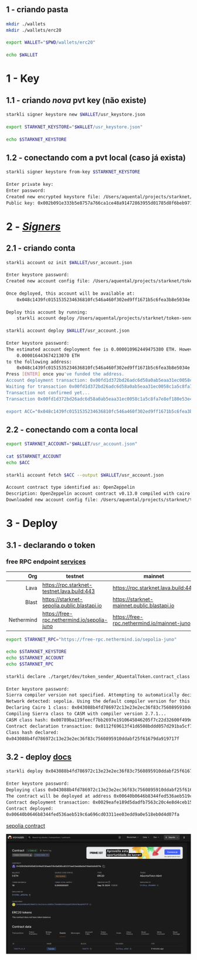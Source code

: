 ## 1 - criando pasta

```sh
mkdir ./wallets
mkdir ./wallets/erc20

export WALLET="$PWD/wallets/erc20"

echo $WALLET
```

# 1 - Key

## 1.1 - criando _nova_ pvt key (não existe)

```sh
starkli signer keystore new $WALLET/usr_keystore.json

export STARKNET_KEYSTORE="$WALLET/usr_keystore.json"

echo $STARKNET_KEYSTORE
```

## 1.2 - conectando com a pvt local (caso já exista)

```sh
starkli signer keystore from-key $STARKNET_KEYSTORE

Enter private key:
Enter password:
Created new encrypted keystore file: /Users/aquental/projects/starknet/token-sender-erc20-basecamp2/wallets/erc20/usr_keystore.json
Public key: 0x002b091e333b5e8757a766ca1ce48a91472863955d01785d8f6beb971b424ef9
```

# 2 - [_Signers_](https://book.starkli.rs/signers)

## 2.1 - criando conta

```sh
starkli account oz init $WALLET/usr_account.json

Enter keystore password:
Created new account config file: /Users/aquental/projects/starknet/token-sender-erc20-basecamp2/wallets/erc20/usr_account.json

Once deployed, this account will be available at:
    0x048c1439fc0151535234636810fc546a460f302ed9ff1671b5c6fea3b8e5034e

Deploy this account by running:
    starkli account deploy /Users/aquental/projects/starknet/token-sender-erc20-basecamp2/wallets/erc20/usr_account.json

starkli account deploy $WALLET/usr_account.json

Enter keystore password:
The estimated account deployment fee is 0.000010962449475380 ETH. However, to avoid failure, fund at least:
    0.000016443674213070 ETH
to the following address:
    0x048c1439fc0151535234636810fc546a460f302ed9ff1671b5c6fea3b8e5034e
Press [ENTER] once you've funded the address.
Account deployment transaction: 0x00fd1d372bd26adc6d58a0ab5eaa31ec0058c1a5c8fa7e8ef180e53e4acf460d
Waiting for transaction 0x00fd1d372bd26adc6d58a0ab5eaa31ec0058c1a5c8fa7e8ef180e53e4acf460d to confirm. If this process is interrupted, you will need to run `starkli account fetch` to update the account file.
Transaction not confirmed yet...
Transaction 0x00fd1d372bd26adc6d58a0ab5eaa31ec0058c1a5c8fa7e8ef180e53e4acf460d confirmed

export ACC="0x048c1439fc0151535234636810fc546a460f302ed9ff1671b5c6fea3b8e5034e"
```

## 2.2 - conectando com a conta local

```sh
export STARKNET_ACCOUNT="$WALLET/usr_account.json"

cat $STARKNET_ACCOUNT
echo $ACC

starkli account fetch $ACC --output $WALLET/usr_account.json

Account contract type identified as: OpenZeppelin
Description: OpenZeppelin account contract v0.13.0 compiled with cairo v2.6.3
Downloaded new account config file: /Users/aquental/projects/starknet/token-sender-erc20-basecamp2/wallets/erc20/usr_account.json
```

# 3 - Deploy

## 3.1 - declarando o token

### free RPC endpoint [services](https://www.starknet.io/fullnodes-rpc-services/)

|        Org | testnet                                     | mainnet                                     |
| ---------: | ------------------------------------------- | ------------------------------------------- |
|       Lava | https://rpc.starknet-testnet.lava.build:443 | https://rpc.starknet.lava.build:443         |
|      Blast | https://starknet-sepolia.public.blastapi.io | https://starknet-mainnet.public.blastapi.io |
| Nethermind | https://free-rpc.nethermind.io/sepolia-juno | https://free-rpc.nethermind.io/mainnet-juno |

```sh
export STARKNET_RPC="https://free-rpc.nethermind.io/sepolia-juno"

echo $STARKNET_KEYSTORE
echo $STARKNET_ACCOUNT
echo $STARKNET_RPC

starkli declare ./target/dev/token_sender_AQuentalToken.contract_class.json --account $WALLET/usr_account.json

Enter keystore password:
Sierra compiler version not specified. Attempting to automatically decide version to use...
Network detected: sepolia. Using the default compiler version for this network: 2.7.1. Use the --compiler-version flag to choose a different version.
Declaring Cairo 1 class: 0x043088b4fd786972c13e23e2ec36f83c7560895910ddabf25f61679da919717f
Compiling Sierra class to CASM with compiler version 2.7.1...
CASM class hash: 0x00789ba119feecf7bb2697e1910645846205f7c22d32600f499dddc3ad145b5c
Contract declaration transaction: 0x0112f69613f41d6508bddd057d291ba5cf76d415df0738521abc6e90c82ca6ae
Class hash declared:
0x043088b4fd786972c13e23e2ec36f83c7560895910ddabf25f61679da919717f
```

## 3.2 - deploy [docs]()

```sh
starkli deploy 0x043088b4fd786972c13e23e2ec36f83c7560895910ddabf25f61679da919717f u256:1000000000 $ACC

Enter keystore password:
Deploying class 0x043088b4fd786972c13e23e2ec36f83c7560895910ddabf25f61679da919717f with salt 0x00996bf2f84cdcd183830abbef772d330fd4c1b4ef231e543d12bdf3efc9fce8...
The contract will be deployed at address 0x00640b0646b8344fed536aeb519c6a696cd03311ee03edd9a0e518eb0d4d07fa
Contract deployment transaction: 0x0029eafe189d5dadfb7563c20c4e8d4ceb1567e8101c8fcee49997e2ea65d484
Contract deployed:
0x00640b0646b8344fed536aeb519c6a696cd03311ee03edd9a0e518eb0d4d07fa
```

[sepolia contract](https://sepolia.voyager.online/contract/0x00640b0646b8344fed536aeb519c6a696cd03311ee03edd9a0e518eb0d4d07fa)

![transaction](./contract-sepolia.png)

